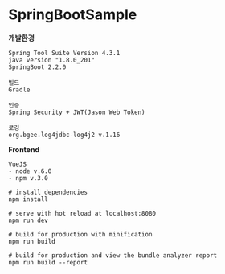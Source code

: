 # SpringBootSample

**개발환경**

    Spring Tool Suite Version 4.3.1
    java version "1.8.0_201"
    SpringBoot 2.2.0
    
    빌드
    Gradle
    
    인증
    Spring Security + JWT(Jason Web Token)
    
    로깅
    org.bgee.log4jdbc-log4j2 v.1.16


**Frontend**
		
	VueJS 
	- node v.6.0
	- npm v.3.0
    
    # install dependencies
    npm install
    
    # serve with hot reload at localhost:8080
    npm run dev
    
    # build for production with minification
    npm run build
    
    # build for production and view the bundle analyzer report
    npm run build --report
